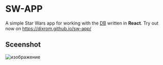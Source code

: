 # SW-APP
A simple Star Wars app for working with the [DB](<https://swapi.dev/>) written in **React**. Try out now on <https://dixrom.github.io/sw-app/>
## Sceenshot
![изображение](https://user-images.githubusercontent.com/83821780/173379324-fe22e4d5-b5bd-44b8-a4a5-54aae436a540.png)
